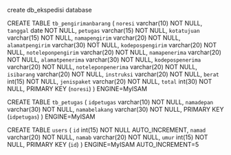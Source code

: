 create db_ekspedisi database

CREATE TABLE `tb_pengirimanbarang` (
 `noresi` varchar(10) NOT NULL,
 `tanggal` date NOT NULL,
 `petugas` varchar(15) NOT NULL,
 `kotatujuan` varchar(15) NOT NULL,
 `namapengirim` varchar(20) NOT NULL,
 `alamatpengirim` varchar(30) NOT NULL,
 `kodepospengirim` varchar(20) NOT NULL,
 `noteleponpengirim` varchar(20) NOT NULL,
 `namapenerima` varchar(20) NOT NULL,
 `alamatpenerima` varchar(30) NOT NULL,
 `kodepospenerima` varchar(20) NOT NULL,
 `noteleponpenerima` varchar(20) NOT NULL,
 `isibarang` varchar(20) NOT NULL,
 `instruksi` varchar(20) NOT NULL,
 `berat` int(15) NOT NULL,
 `jenispaket` varchar(20) NOT NULL,
 `total` int(30) NOT NULL,
 PRIMARY KEY (`noresi`)
) ENGINE=MyISAM

CREATE TABLE `tb_petugas` (
 `idpetugas` varchar(10) NOT NULL,
 `namadepan` varchar(30) NOT NULL,
 `namabelakang` varchar(30) NOT NULL,
 PRIMARY KEY (`idpetugas`)
) ENGINE=MyISAM

CREATE TABLE `users` (
 `id` int(15) NOT NULL AUTO_INCREMENT,
 `namad` varchar(20) NOT NULL,
 `namab` varchar(20) NOT NULL,
 `umur` int(15) NOT NULL,
 PRIMARY KEY (`id`)
) ENGINE=MyISAM AUTO_INCREMENT=5
